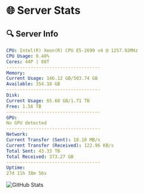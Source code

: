 # 🌐 Server Stats
## 🔍 Server Info
```yaml
CPU: Intel(R) Xeon(R) CPU E5-2699 v4 @ 1257.92MHz
CPU Usage: 0.40%
Cores: 44P | 88T
-----------------------------------
Memory:
Current Usage: 146.12 GB/503.74 GB
Available: 354.18 GB
-----------------------------------
Disk:
Current Usage: 65.68 GB/1.71 TB
Free: 1.56 TB
-----------------------------------
GPU:
No GPU detected
-----------------------------------
Network:
Current Transfer (Sent): 18.10 MB/s
Current Transfer (Received): 122.96 KB/s
Total Sent: 43.33 TB
Total Received: 373.27 GB
-----------------------------------
Uptime:
27d 11h 38m 56s
```
![GitHub Stats](https://img.shields.io/badge/Updated-2025-04-04_09:01:45-blue)